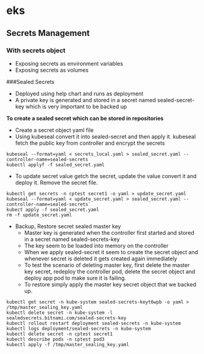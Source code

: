 # eks

## Secrets Management
### With secrets object
- Exposing secrets as environment variables
- Exposing secrets as volumes

###Sealed Secrets
- Deployed using help chart and runs as deployment
- A private key is generated and stored in a secret named sealed-secret-key which is very important to be backed up

**To create a sealed secret which can be stored in repositories** 
- Create a secret object yaml file  
- Using kubeseal convert it into sealed-secret and then apply it. kubeseal fetch the public key from controller and encrypt the secrets  

```
kubeseal --format=yaml < secrets_local.yaml > sealed_secret.yaml --controller-name=sealed-secrets  
kubectl applyf -f sealed_secret.yaml  
```

- To update secret value getch the secret, update the value convert it and deploy it. Remove the secret file.  
```
kubectl get secrets -n cptest secret1 -o yaml > update_secret.yaml  
kubeseal --format=yaml < update_secret.yaml > sealed_secret.yaml --controller-name=sealed-secrets`  
kubect apply -f sealed_secret.yaml  
rm -f update_secret.yaml  
```

- Backup, Restore secret sealed master key
  - Master key is generated when the controller first started and stored in a secret named sealed-secrets-key
  - The key seem to be loaded into memory on the controller
  - When we apply sealed-secret it seem to create the secret object and whenever secret is deleted it gets created again immediately 
  - To test the scenario of deleting master key, first delete the master key secret, redeploy the controller pod, delete the secret object and deploy app pod to make sure it is failing.
  - To restore simply apply the master key secret object that we backed up.

```
kubectl get secret -n kube-system sealed-secrets-keyt6wpb -o yaml > /tmp/master_sealing_key.yaml
kubectl delete secret -n kube-system -l sealedsecrets.bitnami.com/sealed-secrets-key
kubectl rollout restart deployment sealed-secrets -n kube-system
kubectl logs deployment/sealed-secrets -n kube-system
kubectl delete secret -n cptest secret1
kubectl describe pods -n cptest pod3
kubectl apply -f /tmp/master_sealing_key.yaml

```

